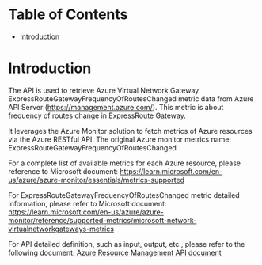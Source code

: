# Table of Contents
- [Introduction](#introduction)


# Introduction <a name="introduction"></a>
The API is used to retrieve Azure Virtual Network Gateway ExpressRouteGatewayFrequencyOfRoutesChanged metric data from Azure API Server (https://management.azure.com/). This metric is about frequency of routes change in ExpressRoute Gateway.



It leverages the Azure Monitor solution to fetch metrics of Azure resources via the Azure RESTful API. The original Azure monitor metrics name: ExpressRouteGatewayFrequencyOfRoutesChanged



For a complete list of available metrics for each Azure resource, please reference to Microsoft document: https://learn.microsoft.com/en-us/azure/azure-monitor/essentials/metrics-supported 

For ExpressRouteGatewayFrequencyOfRoutesChanged metric detailed information, please refer to Microsoft document: https://learn.microsoft.com/en-us/azure/azure-monitor/reference/supported-metrics/microsoft-network-virtualnetworkgateways-metrics

For API detailed definition, such as input, output, etc., please refer to the following document:
[Azure Resource Management API document](https://learn.microsoft.com/en-us/rest/api/monitor/metrics/list?view=rest-monitor-2023-10-01&tabs=HTTP)